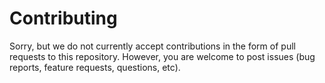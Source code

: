 <!--
Copyright (C) 2024 Mitsubishi Electric Research Laboratories (MERL)

SPDX-License-Identifier: Apache-2.0
-->

# Contributing

Sorry, but we do not currently accept contributions in the form of pull requests to this repository. However, you are
welcome to post issues (bug reports, feature requests, questions, etc).
